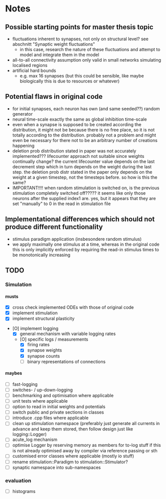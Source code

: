 # Notes

## Possible starting points for master thesis topic
- fluctuations inherent to synapses, not only on structural level? see
  abschnitt "Synaptic weight fluctuations"
    - in this case, research the nature of these fluctuations and attempt to
      model and integrate them in the model
- all-to-all connectivity assumption only valid in small networks simulating
  localised regions
- artificial hard bounds
    - e.g. max 16 synapses (but this could be sensible, like maybe biologically
      this is due to resources or whatever)

## Potential flaws in original code
- for initial synapses, each neuron has own (and same seeded??) random
  generator
- neural time-scale exactly the same as global inhibition time-scale
- even when a synapse is supposed to be created according the distribution, it
  might not be because there is no free place, so it is not totally according
  to the distribution. probably not a problem and might even be necessary for
  there not to be an arbitrary number of creations happening
- deletion prob distribution stated in paper was not accurately implemented???
  lifecounter approach not suitable since weights continually change? the
  current lifecounter value depends on the last decrement step which in turn
  depends on the weight during the last step. the deletion prob distr stated in
  the paper only depends on the weight at a given timestep, not the timesteps
  before. so how is this the same?
- IMPORTANT!!!! when random stimulation is switched on, is the previous
  stimulation completely switched off????? it seems like only those neurons
  after the supplied index1 are. yes, but it appears that they are set
  "manually" to 0 in the read in stimulation file
  
## Implementational differences which should not produce different functionality
- stimulus paradigm application (insbesondere random stimulus)
- we apply maximally one stimulus at a time, whereas in the original code this
  is only implicitly enforced by requiring the read-in stimulus times to be
  monotonically increasing
  
## TODO
### Simulation
#### musts
- [X] cross check implemented ODEs with those of original code
- [X] implement stimulation
- [X] implement structural plasticity
- [O] implement logging
  - [X] general mechanism with variable logging rates
  - [O] specific logs / measurements
    - [X] firing rates
    - [X] synapse weights
    - [X] synapse counts
    - [ ] binary representations of connections

#### maybes
- [ ] fast-logging
- [ ] switches- / up-down-logging
- [ ] benchmarking and optimisation where applicable
- [ ] unit tests where applicable
- [ ] option to read in initial weights and potentials
- [ ] switch public and private sections in classes
- [ ] introduce .cpp files where applicable
- [ ] clean up stimulation namespace (preferably just generate all currents in
      advance and keep them stored, then follow design just like
      logging::Logger)
- [ ] acute_log mechanism
- [ ] optimise Logger by reserving memory as members for to-log stuff if this
      is not already optimised away by compiler via reference passing or sth
- [ ] customised error classes where applicable (mostly io stuff)
- [ ] rename stimulation::Paradigm to stimulation::Stimulator?
- [ ] synaptic namespace into sub-namespaces

### evaluation
- [ ] histograms


